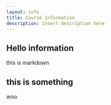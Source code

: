 ```yaml
---
layout: info
title: Course Information
description: insert description here
---
```


## Hello information
this is markdown

## this is something
woo